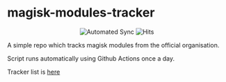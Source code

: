 # magisk-modules-tracker

<p align=center>
<img src="https://github.com/DivideTrackers/magisk-modules-tracker/workflows/Automated%20Sync/badge.svg" alt="Automated Sync">
<img src="https://hits.seeyoufarm.com/api/count/incr/badge.svg?url=https%3A%2F%2Fgithub.com%2FDivideTrackers%2Fmagisk-modules-tracker&amp;count_bg=%2379C83D&amp;title_bg=%23555555&amp;icon=&amp;icon_color=%23E7E7E7&amp;title=hits&amp;edge_flat=true" alt="Hits">
</p>

A simple repo which tracks magisk modules from the official organisation.

Script runs automatically using Github Actions once a day.

Tracker list is <a href="https://github.com/DivideTrackers/magisk-modules-tracker/blob/main/modules.json">here</a>